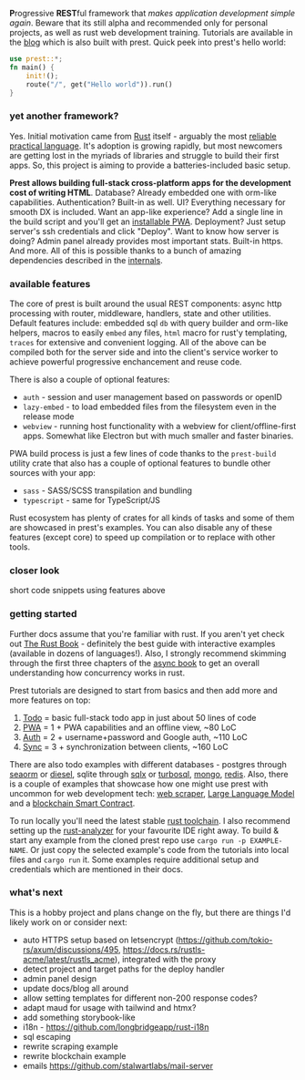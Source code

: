 **P**rogressive **REST**ful framework that _makes application development simple again_. Beware that its still alpha and recommended only for personal projects, as well as rust web development training. Tutorials are available in the [blog](https://prest.blog/) which is also built with prest. Quick peek into prest's hello world:

```rust
use prest::*;
fn main() {
    init!();
    route("/", get("Hello world")).run()
}
```

### yet another framework?

Yes. Initial motivation came from [Rust](https://www.rust-lang.org/) itself - arguably the most [reliable practical language](https://edezhic.medium.com/reliable-software-engineering-with-rust-5bb4553b5d54). It's adoption is growing rapidly, but most newcomers are getting lost in the myriads of libraries and struggle to build their first apps. So, this project is aiming to provide a batteries-included basic setup.

**Prest allows building full-stack cross-platform apps for the development cost of writing HTML**. Database? Already embedded one with orm-like capabilities. Authentication? Built-in as well. UI? Everything necessary for smooth DX is included. Want an app-like experience? Add a single line in the build script and you'll get an [installable PWA](https://web.dev/articles/what-are-pwas). Deployment? Just setup server's ssh credentials and click "Deploy". Want to know how server is doing? Admin panel already provides most important stats. Built-in https. And more. All of this is possible thanks to a bunch of amazing dependencies described in the [internals](https://prest.blog/internals).

### available features

The core of prest is built around the usual REST components: async http processing with router, middleware, handlers, state and other utilities. Default features include: embedded sql `db` with query builder and orm-like helpers, macros to easily `embed` any files, `html` macro for rust'y templating, `traces` for extensive and convenient logging. All of the above can be compiled both for the server side and into the client's service worker to achieve powerful progressive enchancement and reuse code.

There is also a couple of optional features:

+ `auth` - session and user management based on passwords or openID
+ `lazy-embed` - to load embedded files from the filesystem even in the release mode
+ `webview` - running host functionality with a webview for client/offline-first apps. Somewhat like Electron but with much smaller and faster binaries.

PWA build process is just a few lines of code thanks to the `prest-build` utility crate that also has a couple of optional features to bundle other sources with your app:

+ `sass` - SASS/SCSS transpilation and bundling 
+ `typescript` - same for TypeScript/JS

Rust ecosystem has plenty of crates for all kinds of tasks and some of them are showcased in prest's examples. You can also disable any of these features (except core) to speed up compilation or to replace with other tools.

### closer look

short code snippets using features above

### getting started

Further docs assume that you're familiar with rust. If you aren't yet check out [The Rust Book](https://doc.rust-lang.org/book/) - definitely the best guide with interactive examples (available in dozens of languages!). Also, I strongly recommend skimming through the first three chapters of the [async book](https://rust-lang.github.io/async-book/) to get an overall understanding how concurrency works in rust. 

Prest tutorials are designed to start from basics and then add more and more features on top:

1. [Todo](https://prest.blog/todo) = basic full-stack todo app in just about 50 lines of code
2. [PWA](https://prest.blog/todo-pwa) = 1 + PWA capabilities and an offline view, ~80 LoC
3. [Auth](https://prest.blog/todo-pwa-auth) = 2 + username+password and Google auth, ~110 LoC
4. [Sync](https://prest.blog/todo-pwa-auth-sync) = 3 + synchronization between clients, ~160 LoC

There are also todo examples with different databases - postgres through [seaorm](https://prest.blog/postgres-seaorm) or [diesel](https://prest.blog/postgres-diesel), sqlite through [sqlx](https://prest.blog/sqlite-sqlx) or [turbosql](https://prest.blog/sqlite-turbosql), [mongo](https://prest.blog/mongo-driver), [redis](https://prest.blog/redis-driver). Also, there is a couple of examples that showcase how one might use prest with uncommon for web development tech: [web scraper](https://prest.blog/scraper), [Large Language Model](https://prest.blog/llm-mistral) and a [blockchain Smart Contract](https://prest.blog/smart-contract).

To run locally you'll need the latest stable [rust toolchain](https://rustup.rs/). I also recommend setting up the [rust-analyzer](https://rust-analyzer.github.io/) for your favourite IDE right away. To build & start any example from the cloned prest repo use `cargo run -p EXAMPLE-NAME`. Or just copy the selected example's code from the tutorials into local files and `cargo run` it. Some examples require additional setup and credentials which are mentioned in their docs.

### what's next

This is a hobby project and plans change on the fly, but there are things I'd likely work on or consider next:
+ auto HTTPS setup based on letsencrypt (https://github.com/tokio-rs/axum/discussions/495, https://docs.rs/rustls-acme/latest/rustls_acme), integrated with the proxy
+ detect project and target paths for the deploy handler
+ admin panel design
+ update docs/blog all around
+ allow setting templates for different non-200 response codes?
+ adapt maud for usage with tailwind and htmx?
+ add something storybook-like
+ i18n - https://github.com/longbridgeapp/rust-i18n
+ sql escaping
+ rewrite scraping example
+ rewrite blockchain example
+ emails https://github.com/stalwartlabs/mail-server

